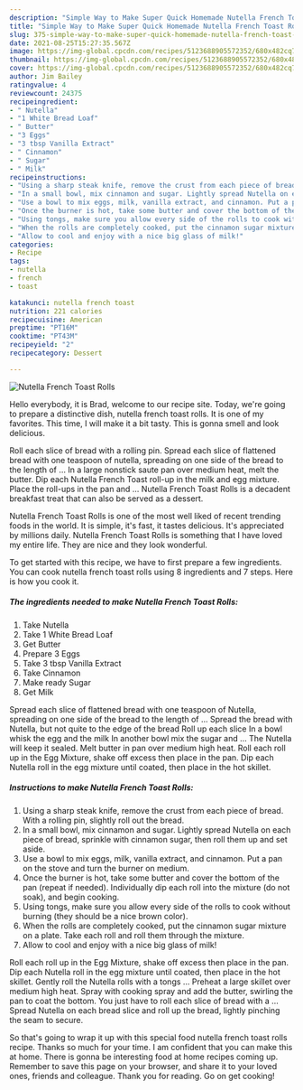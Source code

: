 ```yaml
---
description: "Simple Way to Make Super Quick Homemade Nutella French Toast Rolls"
title: "Simple Way to Make Super Quick Homemade Nutella French Toast Rolls"
slug: 375-simple-way-to-make-super-quick-homemade-nutella-french-toast-rolls
date: 2021-08-25T15:27:35.567Z
image: https://img-global.cpcdn.com/recipes/5123688905572352/680x482cq70/nutella-french-toast-rolls-recipe-main-photo.jpg
thumbnail: https://img-global.cpcdn.com/recipes/5123688905572352/680x482cq70/nutella-french-toast-rolls-recipe-main-photo.jpg
cover: https://img-global.cpcdn.com/recipes/5123688905572352/680x482cq70/nutella-french-toast-rolls-recipe-main-photo.jpg
author: Jim Bailey
ratingvalue: 4
reviewcount: 24375
recipeingredient:
- " Nutella"
- "1 White Bread Loaf"
- " Butter"
- "3 Eggs"
- "3 tbsp Vanilla Extract"
- " Cinnamon"
- " Sugar"
- " Milk"
recipeinstructions:
- "Using a sharp steak knife, remove the crust from each piece of bread. With a rolling pin, slightly roll out the bread."
- "In a small bowl, mix cinnamon and sugar. Lightly spread Nutella on each piece of bread, sprinkle with cinnamon sugar, then roll them up and set aside."
- "Use a bowl to mix eggs, milk, vanilla extract, and cinnamon. Put a pan on the stove and turn the burner on medium."
- "Once the burner is hot, take some butter and cover the bottom of the pan (repeat if needed). Individually dip each roll into the mixture (do not soak), and begin cooking."
- "Using tongs, make sure you allow every side of the rolls to cook without burning (they should be a nice brown color)."
- "When the rolls are completely cooked, put the cinnamon sugar mixture on a plate. Take each roll and roll them through the mixture."
- "Allow to cool and enjoy with a nice big glass of milk!"
categories:
- Recipe
tags:
- nutella
- french
- toast

katakunci: nutella french toast 
nutrition: 221 calories
recipecuisine: American
preptime: "PT16M"
cooktime: "PT43M"
recipeyield: "2"
recipecategory: Dessert

---
```



![Nutella French Toast Rolls](https://img-global.cpcdn.com/recipes/5123688905572352/680x482cq70/nutella-french-toast-rolls-recipe-main-photo.jpg)

Hello everybody, it is Brad, welcome to our recipe site. Today, we're going to prepare a distinctive dish, nutella french toast rolls. It is one of my favorites. This time, I will make it a bit tasty. This is gonna smell and look delicious.

Roll each slice of bread with a rolling pin. Spread each slice of flattened bread with one teaspoon of nutella, spreading on one side of the bread to the length of … In a large nonstick saute pan over medium heat, melt the butter. Dip each Nutella French Toast roll-up in the milk and egg mixture. Place the roll-ups in the pan and … Nutella French Toast Rolls is a decadent breakfast treat that can also be served as a dessert.

Nutella French Toast Rolls is one of the most well liked of recent trending foods in the world. It is simple, it's fast, it tastes delicious. It's appreciated by millions daily. Nutella French Toast Rolls is something that I have loved my entire life. They are nice and they look wonderful.


To get started with this recipe, we have to first prepare a few ingredients. You can cook nutella french toast rolls using 8 ingredients and 7 steps. Here is how you cook it.

<!--inarticleads1-->

##### The ingredients needed to make Nutella French Toast Rolls:

1. Take  Nutella
1. Take 1 White Bread Loaf
1. Get  Butter
1. Prepare 3 Eggs
1. Take 3 tbsp Vanilla Extract
1. Take  Cinnamon
1. Make ready  Sugar
1. Get  Milk


Spread each slice of flattened bread with one teaspoon of Nutella, spreading on one side of the bread to the length of … Spread the bread with Nutella, but not quite to the edge of the bread Roll up each slice In a bowl whisk the egg and the milk In another bowl mix the sugar and … The Nutella will keep it sealed. Melt butter in pan over medium high heat. Roll each roll up in the Egg Mixture, shake off excess then place in the pan. Dip each Nutella roll in the egg mixture until coated, then place in the hot skillet. 

<!--inarticleads2-->

##### Instructions to make Nutella French Toast Rolls:

1. Using a sharp steak knife, remove the crust from each piece of bread. With a rolling pin, slightly roll out the bread.
1. In a small bowl, mix cinnamon and sugar. Lightly spread Nutella on each piece of bread, sprinkle with cinnamon sugar, then roll them up and set aside.
1. Use a bowl to mix eggs, milk, vanilla extract, and cinnamon. Put a pan on the stove and turn the burner on medium.
1. Once the burner is hot, take some butter and cover the bottom of the pan (repeat if needed). Individually dip each roll into the mixture (do not soak), and begin cooking.
1. Using tongs, make sure you allow every side of the rolls to cook without burning (they should be a nice brown color).
1. When the rolls are completely cooked, put the cinnamon sugar mixture on a plate. Take each roll and roll them through the mixture.
1. Allow to cool and enjoy with a nice big glass of milk!


Roll each roll up in the Egg Mixture, shake off excess then place in the pan. Dip each Nutella roll in the egg mixture until coated, then place in the hot skillet. Gently roll the Nutella rolls with a tongs … Preheat a large skillet over medium high heat. Spray with cooking spray and add the butter, swirling the pan to coat the bottom. You just have to roll each slice of bread with a … Spread Nutella on each bread slice and roll up the bread, lightly pinching the seam to secure. 

So that's going to wrap it up with this special food nutella french toast rolls recipe. Thanks so much for your time. I am confident that you can make this at home. There is gonna be interesting food at home recipes coming up. Remember to save this page on your browser, and share it to your loved ones, friends and colleague. Thank you for reading. Go on get cooking!
